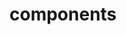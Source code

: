 <!-- Space: AnsibleRoleAuthorization -->
<!-- Parent: Project -->
<!-- Title: Components -->

<!-- Label: AnsibleRoleAuthorization -->
<!-- Label: Project -->
<!-- Label: Components -->
<!-- Include: docs/disclaimer.md -->
<!-- Include: ac:toc -->

# components

